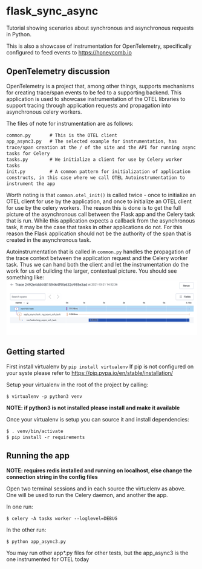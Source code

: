 # flask_sync_async
Tutorial showing scenarios about synchronous and asynchronous requests in Python.

This is also a showcase of instrumentation for OpenTelemetry, specifically configured to feed events to https://honeycomb.io

## OpenTelemetry discussion
OpenTelemetry is a project that, among other things, supports mechanisms for creating trace/span events to be fed to a supporting backend.  This application is used to showcase instrumentation of the OTEL libraries to support tracing through application requests and propagation into asynchronous celery workers.

The files of note for instrumentation are as follows:
```
common.py       # This is the OTEL client
app_async3.py   # The selected example for instrumentation, has trace/span creation at the / of the site and the API for running async tasks for Celery
tasks.py        # We initialize a client for use by Celery worker tasks 
init.py         # A common pattern for initialization of application constructs, in this case where we call OTEL Autoinstrumentation to instrument the app
```

Worth noting is that `common.otel_init()` is called twice - once to initialize an OTEL client for use by the application, and once to initialize an OTEL client for use by the celery workers.  The reason this is done is to get the full picture of the asynchronous call between the Flask app and the Celery task that is run.  While this application expects a callback from the asynchronous task, it may be the case that tasks in other applications do not.  For this reason the Flask application should not be the authority of the span that is created in the asynchronous task.

Autoinstrumentation that is called in `common.py` handles the propagation of the trace context between the application request and the Celery worker task.  Thus we can hand both the client and let the instrumentation do the work for us of building the larger, contextual picture.  You should see something like:
![alt text](image.png)


## Getting started
First install virtualenv by `pip install virtualenv`
If pip is not configured on your syste please refer to https://pip.pypa.io/en/stable/installation/

Setup your virtualenv in the root of the project by calling:
```
$ virtualenv -p python3 venv
```
**NOTE: if python3 is not installed please install and make it available**

Once your virtualenv is setup you can source it and install dependencies:
```
$ . venv/bin/activate
$ pip install -r requirements
```

## Running the app
**NOTE: requires redis installed and running on localhost, else change the connection string in the config files**

Open two terminal sessions and in each source the virtuelenv as above.  One will be used to run the Celery daemon, and another the app.

In one run:
```
$ celery -A tasks worker --loglevel=DEBUG
```

In the other run:
```
$ python app_async3.py
```

You may run other app*.py files for other tests, but the app_async3 is the one instrumented for OTEL today
